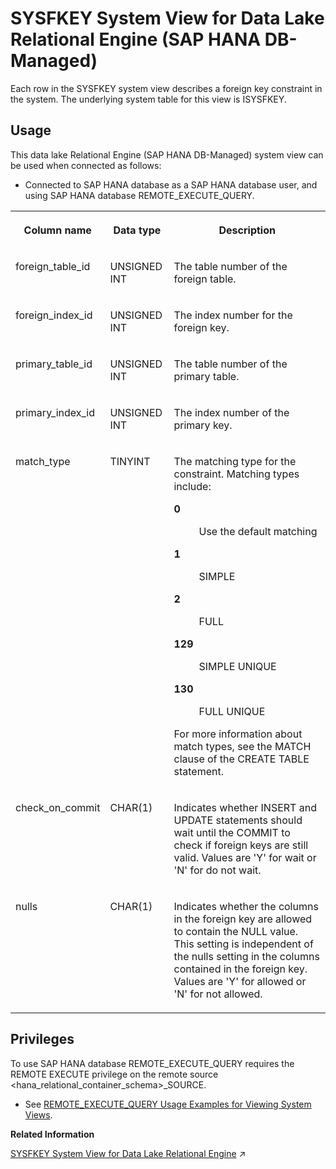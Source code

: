 <!-- loio24f16387665e47a492bd2517a5a27a33 -->

# SYSFKEY System View for Data Lake Relational Engine \(SAP HANA DB-Managed\)

Each row in the SYSFKEY system view describes a foreign key constraint in the system. The underlying system table for this view is ISYSFKEY.



## Usage

This data lake Relational Engine \(SAP HANA DB-Managed\) system view can be used when connected as follows:

-   Connected to SAP HANA database as a SAP HANA database user, and using SAP HANA database REMOTE\_EXECUTE\_QUERY.





<table>
<tr>
<th valign="top">

Column name

</th>
<th valign="top">

Data type

</th>
<th valign="top">

Description

</th>
</tr>
<tr>
<td valign="top">

foreign\_table\_id

</td>
<td valign="top">

UNSIGNED INT

</td>
<td valign="top">

The table number of the foreign table.

</td>
</tr>
<tr>
<td valign="top">

foreign\_index\_id

</td>
<td valign="top">

UNSIGNED INT

</td>
<td valign="top">

The index number for the foreign key.

</td>
</tr>
<tr>
<td valign="top">

primary\_table\_id

</td>
<td valign="top">

UNSIGNED INT

</td>
<td valign="top">

The table number of the primary table.

</td>
</tr>
<tr>
<td valign="top">

primary\_index\_id

</td>
<td valign="top">

UNSIGNED INT

</td>
<td valign="top">

The index number of the primary key.

</td>
</tr>
<tr>
<td valign="top">

match\_type

</td>
<td valign="top">

TINYINT

</td>
<td valign="top">

The matching type for the constraint. Matching types include:


<dl>
<dt><b>

0

</b></dt>
<dd>

Use the default matching



</dd><dt><b>

1

</b></dt>
<dd>

SIMPLE



</dd><dt><b>

2

</b></dt>
<dd>

FULL



</dd><dt><b>

129

</b></dt>
<dd>

SIMPLE UNIQUE



</dd><dt><b>

130

</b></dt>
<dd>

FULL UNIQUE



</dd>
</dl>

For more information about match types, see the MATCH clause of the CREATE TABLE statement.

</td>
</tr>
<tr>
<td valign="top">

check\_on\_commit

</td>
<td valign="top">

CHAR\(1\)

</td>
<td valign="top">

Indicates whether INSERT and UPDATE statements should wait until the COMMIT to check if foreign keys are still valid. Values are 'Y' for wait or 'N' for do not wait.

</td>
</tr>
<tr>
<td valign="top">

nulls

</td>
<td valign="top">

CHAR\(1\)

</td>
<td valign="top">

Indicates whether the columns in the foreign key are allowed to contain the NULL value. This setting is independent of the nulls setting in the columns contained in the foreign key. Values are 'Y' for allowed or 'N' for not allowed.

</td>
</tr>
</table>



<a name="loio24f16387665e47a492bd2517a5a27a33__section_gj1_wy1_4yb"/>

## Privileges

To use SAP HANA database REMOTE\_EXECUTE\_QUERY requires the REMOTE EXECUTE privilege on the remote source <hana\_relational\_container\_schema\>\_SOURCE.

-   See [REMOTE\_EXECUTE\_QUERY Usage Examples for Viewing System Views](https://help.sap.com/docs/SAP_HANA_DATA_LAKE/a898e08b84f21015969fa437e89860c8/ada51c0074354a5f99b60c14cffb653c.html).

**Related Information**  


[SYSFKEY System View for Data Lake Relational Engine](https://help.sap.com/viewer/19b3964099384f178ad08f2d348232a9/2023_4_QRC/en-US/3be8a8d96c5f1014bb2cb502516a5227.html "Each row in the SYSFKEY system view describes a foreign key constraint in the system. The underlying system table for this view is ISYSFKEY.") :arrow_upper_right:

